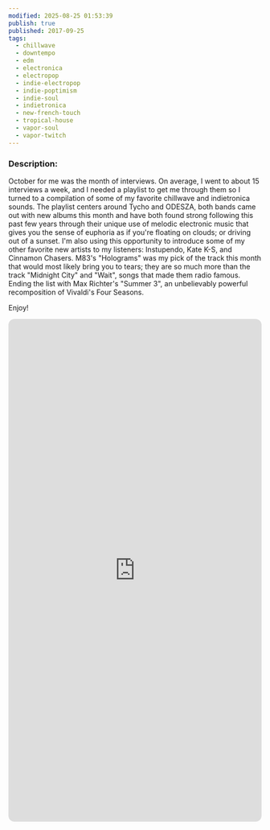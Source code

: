 ```yaml
---
modified: 2025-08-25 01:53:39
publish: true
published: 2017-09-25
tags:
  - chillwave
  - downtempo
  - edm
  - electronica
  - electropop
  - indie-electropop
  - indie-poptimism
  - indie-soul
  - indietronica
  - new-french-touch
  - tropical-house
  - vapor-soul
  - vapor-twitch
---
```

### Description:

October for me was the month of interviews. On average, I went to about 15 interviews a week, and I needed a playlist to get me through them so I turned to a compilation of some of my favorite chillwave and indietronica sounds. The playlist centers around Tycho and ODESZA, both bands came out with new albums this month and have both found strong following this past few years through their unique use of melodic electronic music that gives you the sense of euphoria as if you're floating on clouds; or driving out of a sunset. I'm also using this opportunity to introduce some of my other favorite new artists to my listeners: Instupendo, Kate K-S, and Cinnamon Chasers. M83's "Holograms" was my pick of the track this month that would most likely bring you to tears; they are so much more than the track "Midnight City" and "Wait", songs that made them radio famous. Ending the list with Max Richter's "Summer 3", an unbelievably powerful recomposition of Vivaldi's Four Seasons. 

Enjoy!

<iframe data-testid="embed-iframe" style="border-radius:12px" src="https://open.spotify.com/embed/playlist/7FwxUH7VlpsKS0Gz6FBklj?utm_source=generator" width="100%" height="1000" frameBorder="0" allowfullscreen="" allow="autoplay; clipboard-write; encrypted-media; fullscreen; picture-in-picture" loading="lazy"></iframe>


